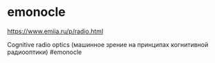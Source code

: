 # emonocle

https://www.emiia.ru/p/radio.html

Cognitive radio optics (машинное зрение на принципах когнитивной радиооптики) #emonocle
